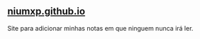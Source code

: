 **[niumxp.github.io](niumxp.github.io)**
---

Site para adicionar minhas notas em que ninguem nunca irá ler.
